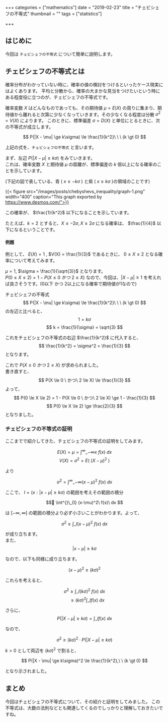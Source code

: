 +++
categories = ["mathematics"]
date = "2019-02-23"
title = "チェビシェフの不等式"
thumbnail = ""
tags = ["statistics"]

+++

## はじめに

今回は `チェビシェフの不等式` について簡単に説明します。


## チェビシェフの不等式とは

確率分布がわかっていない時に、確率の値の検討をつけるといったケース現実にはよくあります。
平均と分散から、確率の大まかな見当をつけたいという時にある程度役に立つのが、チェビシェフの不等式です。

確率変数 $X$ はどんなものであっても、その期待値 $\mu = E(X)$ の周りに集まり、期待値から離れると次第に少なくなっていきます。その少なくなる程度は分散 $\sigma^2 = V(X)$ によります。
このときに、標準偏差 $\sigma = D(X)$ と単位にとるときに、次の不等式が成立します。

$$
P(|X - \mu| \ge k\sigma) \le \frac{1}{k^2}\ \ \ (k \gt 0)
$$

上記の式を、`チェビシェフの不等式` と言います。

まず、左辺 $P(|X - \mu| \ge k\sigma)$ をみていきます。\
これは、確率変数 $X$ と期待値 $\mu$ の距離が、標準偏差の $k$ 倍以上になる確率のことを示しています。

(下記の図で表している、青 ( $x \le -k\sigma$ ) と紫 ( $x \ge k\sigma$ )の領域のことです)

{{< figure src="/images/posts/chebyshevs_inequality/graph-1.png" width="400" caption="This graph exported by https://www.desmos.com/">}}

この確率が、 $\frac{1}{k^2}$ 以下になることを示しています。

たとえば、$k = 2$ とすると、$X \le -2\sigma, X \ge 2\sigma$ になる確率は、 $\frac{1}{4}$ 以下になるということです。


#### 例題
例として、 $E(X) = 1$ , $V(X) = \frac{1}{3}$ であるときに、 $0\le X\le 2$ となる確率について考えてみます。

$\mu = 1$, $\sigma = \frac{1}{\sqrt{3}}$ となります。\
$P(0 \le X \le 2) = 1 - P(X \le 0 \ かつ\ 2 \le X)$ なので、今回は、$|X - \mu| \ge 1$ を考えれば良さそうです。(0以下 かつ 2以上になる確率で期待値が1なので)

チェビシェフの不等式
$$
P(|X - \mu| \ge k\sigma) \le \frac{1}{k^2}\ \ \ (k \gt 0)
$$
の左辺と比べると、
$$
1 = k\sigma
$$
$$
k = \frac{1}{\sigma} = \sqrt{3}
$$

これをチェビシェフの不等式の右辺 $\frac{1}{k^2}$ に代入すると、
$$
\frac{1}{k^2} = \sigma^2 = \frac{1}{3}
$$
となります。

これで $P(X \le 0 \ かつ\ 2 \le X)$ が求められました。\
書き直すと、
$$
P(X \le 0 \ かつ\ 2 \le X) \le \frac{1}{3}
$$
よって、
$$
P(0 \le X \le 2) = 1 - P(X \le 0 \ かつ\ 2 \le X) \ge 1 - \frac{1}{3}
$$
$$
P(0 \le X \le 2) \ge \frac{2}{3}
$$
となりました。

### チェビシェフの不等式の証明

ここまでで紹介してきた、チェビシェフの不等式の証明をしてみます。

$$
E(X) = \mu = \int^{\infty}\_{-\infty} x\ f(x)\ dx
$$
$$
V(X) = \sigma^2 = E(\ (X-\mu)^2\ )
$$

より

$$
\sigma^2 = \int^{\infty}\_{-\infty} (x-\mu)^2\ f(x)\ dx
$$

ここで、 $I = (x: |x-\mu| \ge k\sigma )$ の範囲を考えその範囲の積分

$$
\int^{}\_{I} (x-\mu)^2\ f(x)\ dx
$$

は $[-\infty, \infty]$ の範囲の積分より必ず小さいことがわかります。よって、

$$
\sigma^2 \ge \int^{}\_{I} (x-\mu)^2\ f(x)\ dx
$$

が成り立ちます。\
また、
$$
|x - \mu| \ge k\sigma
$$

なので、以下も同様に成り立ちます。

$$
(x - \mu)^2 \ge (k\sigma)^2
$$

これらを考えると、

$$
\sigma^2 \ge \int^{}\_{I} (k\sigma)^2\ f(x)\ dx
$$
$$
\ \ \ \  \ge (k\sigma)^2 \int^{}\_{I} f(x)\ dx
$$

さらに、
$$
P(|X-\mu|\ge k\sigma) = \int^{}\_{I} f(x)\ dx
$$

なので、

$$
\sigma^2 \ge (k\sigma)^2 \cdot P(|X - \mu| \ge k\sigma)
$$

$k > 0$ として両辺を $(k\sigma)^2$ で割ると、

$$
P(|X - \mu| \ge k\sigma)^2 \le \frac{1}{k^2},\ \  (k \gt 0)
$$

となり示されました。

## まとめ

今回はチェビシェフの不等式について、その紹介と証明をしてみました。
この不等式は、大数の法則などとも関連してくるのでしっかりと理解しておきたいですね。
